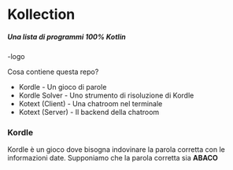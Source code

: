 # Kollection
##### Una lista di programmi 100% Kotlin
-logo

Cosa contiene questa repo?
- Kordle - Un gioco di parole
- Kordle Solver - Uno strumento di risoluzione di Kordle
- Kotext (Client) - Una chatroom nel terminale
- Kotext (Server) - Il backend della chatroom

### Kordle
Kordle è un gioco dove bisogna indovinare la parola corretta con le informazioni date.
Supponiamo che la parola corretta sia **ABACO**
